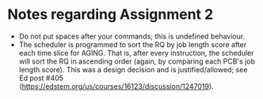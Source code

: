 # Notes regarding Assignment 2

- Do not put spaces after your commands; this is undefined behaviour. 
- The scheduler is programmed to sort the RQ by job length score after each time slice for AGING. That is, after every instruction, the scheduler will sort the RQ in ascending order (again, by comparing each PCB's job length score). This was a design decision and is justified/allowed; see Ed post #405 (https://edstem.org/us/courses/16123/discussion/1247019). 
